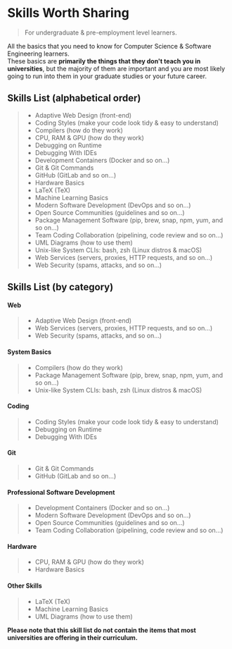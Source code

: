 # Skills Worth Sharing
> For undergraduate & pre-employment level learners.    

All the basics that you need to know for Computer Science &amp; Software Engineering learners.    
These basics are **primarily the things that they don't teach you in universities**, but the majority of them are 
important and you are most likely going to run into them in your graduate studies or your future career.

## Skills List (alphabetical order)
> * Adaptive Web Design (front-end)
> * Coding Styles (make your code look tidy & easy to understand)
> * Compilers (how do they work)
> * CPU, RAM & GPU (how do they work)
> * Debugging on Runtime
> * Debugging With IDEs
> * Development Containers (Docker and so on...)
> * Git & Git Commands
> * GitHub (GitLab and so on...)
> * Hardware Basics
> * LaTeX (TeX)
> * Machine Learning Basics
> * Modern Software Development (DevOps and so on...)
> * Open Source Communities (guidelines and so on...)
> * Package Management Software (pip, brew, snap, npm, yum, and so on...)
> * Team Coding Collaboration (pipelining, code review and so on...)
> * UML Diagrams (how to use them)
> * Unix-like System CLIs: bash, zsh (Linux distros & macOS)
> * Web Services (servers, proxies, HTTP requests, and so on...)
> * Web Security (spams, attacks, and so on...)

## Skills List (by category)
#### Web
> * Adaptive Web Design (front-end)
> * Web Services (servers, proxies, HTTP requests, and so on...)
> * Web Security (spams, attacks, and so on...)
#### System Basics
> * Compilers (how do they work)
> * Package Management Software (pip, brew, snap, npm, yum, and so on...)
> * Unix-like System CLIs: bash, zsh (Linux distros & macOS)
#### Coding
> * Coding Styles (make your code look tidy & easy to understand)
> * Debugging on Runtime
> * Debugging With IDEs
#### Git
> * Git & Git Commands
> * GitHub (GitLab and so on...)
#### Professional Software Development
> * Development Containers (Docker and so on...)
> * Modern Software Development (DevOps and so on...)
> * Open Source Communities (guidelines and so on...)
> * Team Coding Collaboration (pipelining, code review and so on...)
#### Hardware
> * CPU, RAM & GPU (how do they work)
> * Hardware Basics
#### Other Skills
> * LaTeX (TeX)
> * Machine Learning Basics
> * UML Diagrams (how to use them)


**Please note that this skill list do not contain the items that most universities are offering in their curriculum.**
